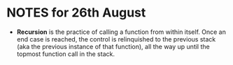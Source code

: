 # NOTES for 26th August

* __Recursion__ is the practice of calling a function from within itself. Once an end case is reached, the control is relinquished to the previous stack (aka the previous instance of that function), all the way up until the topmost function call in the stack.